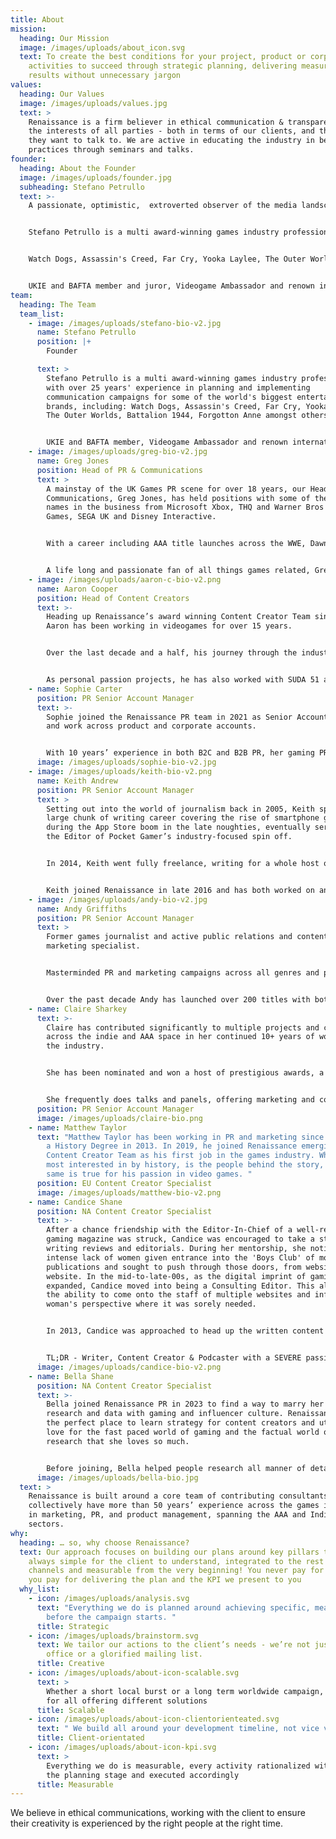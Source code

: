 ```yaml
---
title: About
mission:
  heading: Our Mission
  image: /images/uploads/about_icon.svg
  text: To create the best conditions for your project, product or corporate
    activities to succeed through strategic planning, delivering measurable
    results without unnecessary jargon
values:
  heading: Our Values
  image: /images/uploads/values.jpg
  text: >
    Renaissance is a firm believer in ethical communication & transparency in
    the interests of all parties - both in terms of our clients, and the media
    they want to talk to. We are active in educating the industry in best
    practices through seminars and talks.
founder:
  heading: About the Founder
  image: /images/uploads/founder.jpg
  subheading: Stefano Petrullo
  text: >-
    A passionate, optimistic,  extroverted observer of the media landscape.


    Stefano Petrullo is a multi award-winning games industry professional with over 25 years' experience in planning and implementing communication campaigns for some of the world's biggest entertainment brands, including:


    Watch Dogs, Assassin's Creed, Far Cry, Yooka Laylee, The Outer Worlds, Battalion 1944, Forgotton Anne amongst others …


    UKIE and BAFTA member and juror, Videogame Ambassador and renown international speaker, Stefano is a communication veteran always looking at way to innovate.
team:
  heading: The Team
  team_list:
    - image: /images/uploads/stefano-bio-v2.jpg
      name: Stefano Petrullo
      position: |+
        Founder

      text: >
        Stefano Petrullo is a multi award-winning games industry professional
        with over 25 years' experience in planning and implementing
        communication campaigns for some of the world's biggest entertainment
        brands, including: Watch Dogs, Assassin's Creed, Far Cry, Yooka Laylee,
        The Outer Worlds, Battalion 1944, Forgotton Anne amongst others …


        UKIE and BAFTA member, Videogame Ambassador and renown international speaker, Stefano is an optimist, extrovert communication veteran always looking at way to innovate.
    - image: /images/uploads/greg-bio-v2.jpg
      name: Greg Jones
      position: Head of PR & Communications
      text: >
        A mainstay of the UK Games PR scene for over 18 years, our Head of PR &
        Communications, Greg Jones, has held positions with some of the biggest
        names in the business from Microsoft Xbox, THQ and Warner Bros to 505
        Games, SEGA UK and Disney Interactive.


        With a career including AAA title launches across the WWE, Dawn of War and Payday series’ plus indie titles including the BAFTA winning Brothers: a Tale of Two Sons, Terraria and Abzu, Greg brings a wealth of cross-genre experience to the team as well as an understanding of media and content creators which allows him to identify the right targets, for the right titles no matter the scope of the project.


        A life long and passionate fan of all things games related, Greg has been a part of the Renaissance team since early 2018.
    - image: /images/uploads/aaron-c-bio-v2.png
      name: Aaron Cooper
      position: Head of Content Creators
      text: >-
        Heading up Renaissance’s award winning Content Creator Team since 2021,
        Aaron has been working in videogames for over 15 years. 


        Over the last decade and a half, his journey through the industry has seen experience gained from very different sides of the industry, from working directly in game development, developing Communications for retail HQ giant GAME, and working publisher side at 2K – working on global hit franchises such as XCOM, Mafia, Borderlands, NBA 2K and Civilization. 


        As personal passion projects, he has also worked with SUDA 51 and the team at Grasshopper Manufacture on the No More Heroes series for Nintendo Switch and was additionally a part of the formation of videogame mental health charity Safe in our World.
    - name: Sophie Carter
      position: PR Senior Account Manager
      text: >-
        Sophie joined the Renaissance PR team in 2021 as Senior Account Manager
        and work across product and corporate accounts. 


        With 10 years’ experience in both B2C and B2B PR, her gaming PR portfolio spans PC, console, and mobile titles as well as corporate communications and includes projects for titles such as Baldur’s Gate 3, Disco Elysium and The Ascent. Currently, Sophie works for Renaissance PR across the accounts for Sharkmob, FuturLab, EmberLab as well as some product PR.
      image: /images/uploads/sophie-bio-v2.jpg
    - image: /images/uploads/keith-bio-v2.png
      name: Keith Andrew
      position: PR Senior Account Manager
      text: >
        Setting out into the world of journalism back in 2005, Keith spent a
        large chunk of writing career covering the rise of smartphone games
        during the App Store boom in the late noughties, eventually serving as
        the Editor of Pocket Gamer’s industry-focused spin off.


        In 2014, Keith went fully freelance, writing for a whole host of publications including Edge, GamesTM, GamesMaster, Rolling Stone, Digital Spy, Gamesradar, Lad Bible, Official Xbox Magazine, GamesIndustry.biz, Trusted Reviews, MCV, and many others.


        Keith joined Renaissance in late 2016 and has both worked on and led a diverse range of projects; from small indie games through to big IP across a wide range of genres.
    - image: /images/uploads/andy-bio-v2.jpg
      name: Andy Griffiths
      position: PR Senior Account Manager
      text: >
        Former games journalist and active public relations and content creator
        marketing specialist. 


        Masterminded PR and marketing campaigns across all genres and platforms utilising all budget ranges from AAA to indie. Previous games launched include award-winning MMORPG Guild Wars 2, free-to-play family-focused building game Robocraft and first-party exclusive Robocraft Infinity. 


        Over the past decade Andy has launched over 200 titles with both domestic and international publishers and developers.
    - name: Claire Sharkey
      text: >-
        Claire has contributed significantly to multiple projects and causes
        across the indie and AAA space in her continued 10+ years of working in
        the industry. 


        She has been nominated and won a host of prestigious awards, a standout being a 2-time BAFTA nominee. In 2022 she won Marketing Hero at the Game Dev Heroes Awards, after having been nominated for the role 4 times previously, and in 2023 was nominated as an individual Marketing nominee at the Develop Star Awards. 


        She frequently does talks and panels, offering marketing and comms workshops as well as diversity promotion. Her main approach to the above and daily events/campaigns is to push transparency and be personable where needed. She joined Renaissance in 2023.
      position: PR Senior Account Manager
      image: /images/uploads/claire-bio.png
    - name: Matthew Taylor
      text: "Matthew Taylor has been working in PR and marketing since graduating with
        a History Degree in 2013. In 2019, he joined Renaissance emerging
        Content Creator Team as his first job in the games industry. What he is
        most interested in by history, is the people behind the story, and the
        same is true for his passion in video games. "
      position: EU Content Creator Specialist
      image: /images/uploads/matthew-bio-v2.png
    - name: Candice Shane
      position: NA Content Creator Specialist
      text: >-
        After a chance friendship with the Editor-In-Chief of a well-respected
        gaming magazine was struck, Candice was encouraged to take a step into
        writing reviews and editorials. During her mentorship, she noticed an
        intense lack of women given entrance into the 'Boys Club' of most gaming
        publications and sought to push through those doors, from website to
        website. In the mid-to-late-00s, as the digital imprint of gaming
        expanded, Candice moved into being a Consulting Editor. This allowed her
        the ability to come onto the staff of multiple websites and infuse a
        woman's perspective where it was sorely needed. 


        In 2013, Candice was approached to head up the written content for Loot Crate, aptly called "The Daily Crate" which was a review/impressions site for all things gaming and pop culture. This expanded into assisting with building up attention to their Twitch channel until it was turned into a rotating chair live-show.


        TL;DR - Writer, Content Creator & Podcaster with a SEVERE passion for gaming joined Renaissance in 2020.
      image: /images/uploads/candice-bio-v2.png
    - name: Bella Shane
      position: NA Content Creator Specialist
      text: >-
        Bella joined Renaissance PR in 2023 to find a way to marry her love of
        research and data with gaming and influencer culture. Renaissance was
        the perfect place to learn strategy for content creators and utilize her
        love for the fast paced world of gaming and the factual world of
        research that she loves so much. 


        Before joining, Bella helped people research all manner of details and enjoyed quite a bit of time fact-checking for editors, analysts and ghostwriters. Not wanting to hand over her research towards clients that she felt weren't giving the best service with her data, she looked towards becoming more hands on in an industry she already widely respected and had loved from a young age.
      image: /images/uploads/bella-bio.jpg
  text: >
    Renaissance is built around a core team of contributing consultants who
    collectively have more than 50 years’ experience across the games industry;
    in marketing, PR, and product management, spanning the AAA and Indie
    sectors.
why:
  heading: … so, why choose Renaissance?
  text: Our approach focuses on building our plans around key pillars that are
    always simple for the client to understand, integrated to the rest of the
    channels and measurable from the very beginning! You never pay for our time,
    you pay for delivering the plan and the KPI we present to you
  why_list:
    - icon: /images/uploads/analysis.svg
      text: "Everything we do is planned around achieving specific, measurable goals
        before the campaign starts. "
      title: Strategic
    - icon: /images/uploads/brainstorm.svg
      text: We tailor our actions to the client’s needs - we’re not just a press
        office or a glorified mailing list.
      title: Creative
    - icon: /images/uploads/about-icon-scalable.svg
      text: >
        Whether a short local burst or a long term worldwide campaign, we cater
        for all offering different solutions
      title: Scalable
    - icon: /images/uploads/about-icon-clientorienteated.svg
      text: " We build all around your development timeline, not vice versa!"
      title: Client-orientated
    - icon: /images/uploads/about-icon-kpi.svg
      text: >
        Everything we do is measurable, every activity rationalized with you at
        the planning stage and executed accordingly
      title: Measurable
---
```

We believe in ethical communications, working with the client to ensure their creativity is experienced by the right people at the right time.
